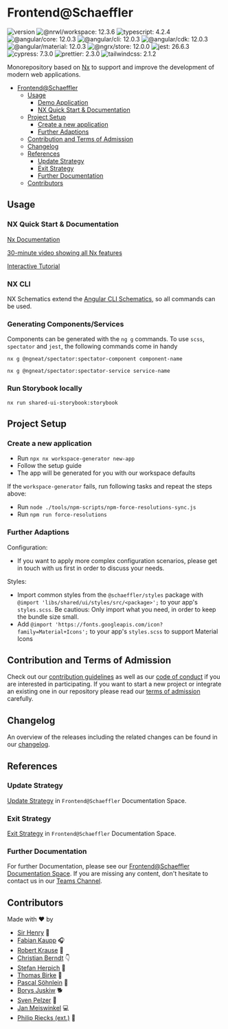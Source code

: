 # Frontend@Schaeffler

![version](https://img.shields.io/badge/version-v1.76.0-green.svg)
![@nrwl/workspace: 12.3.6](https://img.shields.io/badge/%40nrwl%2Fworkspace-12.3.6-brightgreen)
![typescript: 4.2.4](https://img.shields.io/badge/typescript-4.2.4-brightgreen)
![@angular/core: 12.0.3](https://img.shields.io/badge/%40angular%2Fcore-12.0.3-brightgreen)
![@angular/cli: 12.0.3](https://img.shields.io/badge/%40angular%2Fcli-12.0.3-brightgreen)
![@angular/cdk: 12.0.3](https://img.shields.io/badge/%40angular%2Fcdk-12.0.3-brightgreen)
![@angular/material: 12.0.3](https://img.shields.io/badge/%40angular%2Fmaterial-12.0.3-brightgreen)
![@ngrx/store: 12.0.0](https://img.shields.io/badge/%40ngrx%2Fstore-12.0.0-brightgreen)
![jest: 26.6.3](https://img.shields.io/badge/jest-26.6.3-brightgreen)
![cypress: 7.3.0](https://img.shields.io/badge/cypress-7.3.0-brightgreen)
![prettier: 2.3.0](https://img.shields.io/badge/prettier-2.3.0-brightgreen)
![tailwindcss: 2.1.2](https://img.shields.io/badge/tailwindcss-2.1.2-brightgreen)

Monorepository based on [Nx](https://nx.dev) to support and improve the development of modern web applications.

- [Frontend@Schaeffler](#frontendschaeffler)
  - [Usage](#usage)
    - [Demo Application](#demo-application)
    - [NX Quick Start & Documentation](#nx-quick-start--documentation)
  - [Project Setup](#project-setup)
    - [Create a new application](#create-a-new-application)
    - [Further Adaptions](#further-adaptions)
  - [Contribution and Terms of Admission](#contribution-and-terms-of-admission)
  - [Changelog](#changelog)
  - [References](#references)
    - [Update Strategy](#update-strategy)
    - [Exit Strategy](#exit-strategy)
    - [Further Documentation](#further-documentation)
  - [Contributors](#contributors)

## Usage

### NX Quick Start & Documentation

[Nx Documentation](https://nx.dev)

[30-minute video showing all Nx features](https://nx.dev/getting-started/what-is-nx)

[Interactive Tutorial](https://nx.dev/tutorial/01-create-application)

### NX CLI

NX Schematics extend the [Angular CLI Schematics](https://cli.angular.io/), so all commands can be used.

### Generating Components/Services

Components can be generated with the `ng g` commands. To use `scss`, `spectator` and `jest`, the following commands come in handy

```shell
nx g @ngneat/spectator:spectator-component component-name

nx g @ngneat/spectator:spectator-service service-name
```

### Run Storybook locally

`nx run shared-ui-storybook:storybook`

## Project Setup

### Create a new application

- Run `npx nx workspace-generator new-app`
- Follow the setup guide
- The app will be generated for you with our workspace defaults

If the `workspace-generator` fails, run following tasks and repeat the steps above:

- Run `node ./tools/npm-scripts/npm-force-resolutions-sync.js`
- Run `npm run force-resolutions`

### Further Adaptions

Configuration:

- If you want to apply more complex configuration scenarios, please get in touch with us first in order to discuss your needs.

Styles:

- Import common styles from the `@schaeffler/styles` package with `@import 'libs/shared/ui/styles/src/<package>';` to your app's `styles.scss`. Be cautious: Only import what you need, in order to keep the bundle size small.
- Add `@import 'https://fonts.googleapis.com/icon?family=Material+Icons';` to your app's `styles.scss` to support Material Icons

## Contribution and Terms of Admission

Check out our [contribution guidelines](CONTRIBUTING.md) as well as our [code of conduct](CODE_OF_CONDUCT.md) if you are interested in participating.
If you want to start a new project or integrate an existing one in our repository please read our [terms of admission](https://confluence.schaeffler.com/display/FRON/Terms+of+Admission) carefully.

## Changelog

An overview of the releases including the related changes can be found in our [changelog](CHANGELOG.md).

## References

### Update Strategy

[Update Strategy](https://confluence.schaeffler.com/display/FRON/Update+Strategy) in `Frontend@Schaeffler` Documentation Space.

### Exit Strategy

[Exit Strategy](https://confluence.schaeffler.com/display/FRON/Exit+Strategy) in `Frontend@Schaeffler` Documentation Space.

### Further Documentation

For further Documentation, please see our [Frontend@Schaeffler Documentation Space](https://confluence.schaeffler.com/display/FRON).
If you are missing any content, don't hesitate to contact us in our [Teams Channel](https://teams.microsoft.com/l/team/19%3a2967d889ec6546729254b14c7f06c2b8%40thread.skype/conversations?groupId=a8039948-cbd2-4239-ba69-edbeefadeea2&tenantId=67416604-6509-4014-9859-45e709f53d3f).

## Contributors

Made with ❤️ by

- [Sir Henry](https://gitlab.schaeffler.com/A1173595) 🐶
- [Fabian Kaupp](https://gitlab.schaeffler.com/kauppfbi) 🎧
- [Robert Krause](https://gitlab.schaeffler.com/krausrbe) 🎣
- [Christian Berndt](https://gitlab.schaeffler.com/berndcri) 👇
- [Stefan Herpich](https://gitlab.schaeffler.com/herpisef) 🚴
- [Thomas Birke](https://gitlab.schaeffler.com/birketho) 🍼
- [Pascal Söhnlein](https://gitlab.schaeffler.com/soehnpsc) 🚀
- [Borys Juskiw](https://gitlab.schaeffler.com/juskibry) 🐕
- [Sven Pelzer](https://gitlab.schaeffler.com/pelzesen) 🤙
- [Jan Meiswinkel](https://gitlab.schaeffler.com/meiswjn) 💻
- [Philip Riecks (ext.)](https://gitlab.schaeffler.com/rieckpil_ext) 🎩

